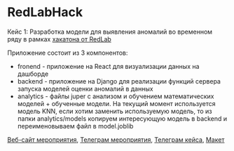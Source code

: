 # RedLabHack

Кейс 1: Разработка модели для выявления аномалий во временном ряду в рамках [хакатона от RedLab](https://www.zavodit.ru/ru/calendar/event/54)

Приложение состоит из 3 компонентов:
- fronend - приложение на React для визуализации данных на дашборде
- backend - приложение на Django для реализации функций сервера запуска моделей оценки аномалий в данных
- analytics - файлы juper с анализом и обучением математических моделей + обученные модели. На текущий момент используется модель KNN, если хотим заменить используемую модель, то из папки analytics/models копируем интересующую модель в backend и переименовываем файл в model.joblib

[Веб-сайт мероприятия](https://redlabhack.ru/), [Телеграм мероприятия](https://web.telegram.org/a/#-1002069874284), [Телеграм кейса](https://web.telegram.org/a/#-1002030552258), [Макет](https://www.figma.com/design/jnjffwd50GCwD098dGKE8x/RedLabHack?node-id=1-3&t=0BsAnMp1wvvHzWAD-0)
